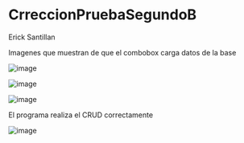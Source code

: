 # CrreccionPruebaSegundoB
Erick Santillan

Imagenes que muestran de que el combobox carga datos de la base

![image](https://user-images.githubusercontent.com/117753868/221076605-b0555551-1126-4ba3-ab59-7803a8858849.png)

![image](https://user-images.githubusercontent.com/117753868/221076743-ee6138cc-b662-4bf3-a4d3-88d162f9f804.png)

![image](https://user-images.githubusercontent.com/117753868/221076769-3dfc9aa3-06c2-4f1b-8f20-bfc6e320782f.png)

El programa realiza el CRUD correctamente 

![image](https://user-images.githubusercontent.com/117753868/221076895-386a72dd-e63c-4461-bb8c-fe17a309ee2c.png)



